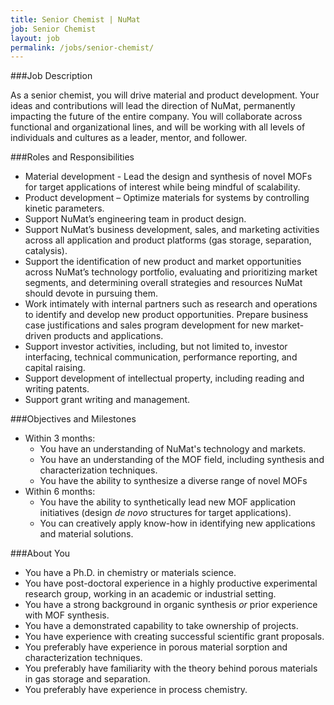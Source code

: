 ```yaml
---
title: Senior Chemist | NuMat
job: Senior Chemist
layout: job
permalink: /jobs/senior-chemist/
---
```


###Job Description

As a senior chemist, you will drive material and product development. Your ideas
and contributions will lead the direction of NuMat, permanently impacting the
future of the entire company. You will collaborate across functional and
organizational lines, and will be working with all levels of individuals and
cultures as a leader, mentor, and follower.

###Roles and Responsibilities

* Material development - Lead the design and synthesis of novel MOFs for target
  applications of interest while being mindful of scalability.
* Product development – Optimize materials for systems by controlling kinetic
  parameters.
* Support NuMat’s engineering team in product design.
* Support NuMat’s business development, sales, and marketing activities across
  all application and product platforms (gas storage, separation, catalysis).
* Support the identification of new product and market opportunities across NuMat’s
  technology portfolio, evaluating and prioritizing market segments, and determining
  overall strategies and resources NuMat should devote in pursuing them.
* Work intimately with internal partners such as research and operations to identify
  and develop new product opportunities. Prepare business case justifications
  and sales program development for new market-driven products and applications.
* Support investor activities, including, but not limited to, investor interfacing,
  technical communication, performance reporting, and capital raising.
* Support development of intellectual property, including reading and writing
  patents.
* Support grant writing and management.

###Objectives and Milestones

* Within 3 months:
  - You have an understanding of NuMat's technology and markets.
  - You have an understanding of the MOF field, including synthesis and characterization
    techniques.
  - You have the ability to synthesize a diverse range of novel MOFs
* Within 6 months:
  - You have the ability to synthetically lead new MOF application initiatives
    (design _de novo_ structures for target applications).
  - You can creatively apply know-how in identifying new applications and
    material solutions.

###About You

* You have a Ph.D. in chemistry or materials science.
* You have post-doctoral experience in a highly productive experimental research group,
  working in an academic or industrial setting.
* You have a strong background in organic synthesis _or_ prior experience with
  MOF synthesis.
* You have a demonstrated capability to take ownership of projects.
* You have experience with creating successful scientific grant proposals.
* You preferably have experience in porous material sorption and characterization
  techniques.
* You preferably have familiarity with the theory behind porous materials in gas
  storage and separation.
* You preferably have experience in process chemistry.

